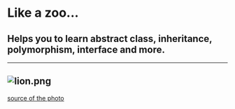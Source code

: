 # Like a zoo...

## Helps you to learn abstract class, inheritance, polymorphism, interface and more.

---
![lion.png](..%2F..%2FUsers%2Falexa%2FDownloads%2Flion.png)
---

[source of the photo](https://pngtree.com/free-animal-clipart/lion)

